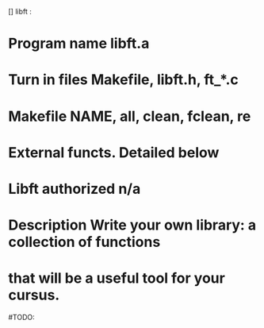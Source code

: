 [] libft :
# Program name libft.a
# Turn in files Makefile, libft.h, ft_*.c
# Makefile NAME, all, clean, fclean, re
# External functs. Detailed below
# Libft authorized n/a
# Description Write your own library: a collection of functions
# that will be a useful tool for your cursus.


#TODO:


